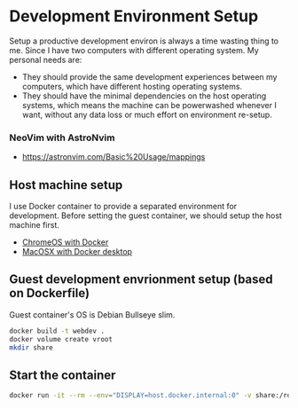 # Development Environment Setup
Setup a productive development environ is always a time wasting thing to me. Since I have two computers with different operating system. My personal needs are:
* They should provide the same development experiences between my computers, which have different hosting operating systems.
* They should have the minimal dependencies on the host operating systems, which means the machine can be powerwashed whenever I want, without any data loss or much effort on environment re-setup.

### NeoVim with AstroNvim
* https://astronvim.com/Basic%20Usage/mappings

## Host machine setup
I use Docker container to provide a separated environment for development. Before setting the guest container, we should setup the host machine first.

- [ChromeOS with Docker](chromeos-setup.md)
- [MacOSX with Docker desktop](macosx-setup.md)

## Guest development envrionment setup (based on Dockerfile)
Guest container's OS is Debian Bullseye slim.
```bash
docker build -t webdev .
docker volume create vroot
mkdir share
```

## Start the container
```bash
docker run -it --rm --env="DISPLAY=host.docker.internal:0" -v share:/root/share -v vroot:/root -w /root -p 5173:5173 -h devenv webdev
```
